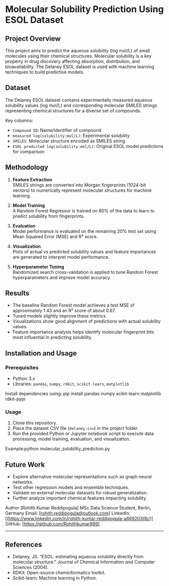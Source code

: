 # Molecular Solubility Prediction Using ESOL Dataset

## Project Overview
This project aims to predict the aqueous solubility (log mol/L) of small molecules using their chemical structures. Molecular solubility is a key property in drug discovery affecting absorption, distribution, and bioavailability. The Delaney ESOL dataset is used with machine learning techniques to build predictive models.

## Dataset
The Delaney ESOL dataset contains experimentally measured aqueous solubility values (log mol/L) and corresponding molecular SMILES strings representing chemical structures for a diverse set of compounds.

Key columns:
- `Compound ID`: Name/identifier of compound
- `measured log(solubility:mol/L)`: Experimental solubility
- `SMILES`: Molecular structure encoded as SMILES string
- `ESOL predicted log(solubility:mol/L)`: Original ESOL model predictions for comparison

## Methodology

1. **Feature Extraction**  
SMILES strings are converted into Morgan fingerprints (1024-bit vectors) to numerically represent molecular structures for machine learning.

2. **Model Training**  
A Random Forest Regressor is trained on 80% of the data to learn to predict solubility from fingerprints.

3. **Evaluation**  
Model performance is evaluated on the remaining 20% test set using Mean Squared Error (MSE) and R² score.

4. **Visualization**  
Plots of actual vs predicted solubility values and feature importances are generated to interpret model performance.

5. **Hyperparameter Tuning**  
Randomized search cross-validation is applied to tune Random Forest hyperparameters and improve model accuracy.

## Results
- The baseline Random Forest model achieves a test MSE of approximately 1.43 and an R² score of about 0.67.
- Tuned models slightly improve these metrics.
- Visualizations show good alignment of predictions with actual solubility values.
- Feature importance analysis helps identify molecular fingerprint bits most influential in predicting solubility.

## Installation and Usage

### Prerequisites
- Python 3.x  
- Libraries: `pandas`, `numpy`, `rdkit`, `scikit-learn`, `matplotlib`

Install dependencies using:
pip install pandas numpy scikit-learn matplotlib rdkit-pypi

### Usage
1. Clone this repository.  
2. Place the dataset CSV file (`delaney.csv`) in the project folder.  
3. Run the provided Python or Jupyter notebook script to execute data processing, model training, evaluation, and visualization.

Example:python molecular_solubility_prediction.py


## Future Work
- Explore alternative molecular representations such as graph neural networks.  
- Test other regression models and ensemble techniques.  
- Validate on external molecular datasets for robust generalization.  
- Further analyze important chemical features impacting solubility.

Author
[Rohith Kumar Reddipogula]
MSc Data Science Student, Berlin, Germany
Email: [rohith.reddipogula@outlook.com]
LinkedIn: [(https://www.linkedin.com/in/rohith-kumar-reddipogula-a6692030b/)]
GitHub: [https://github.com/Rohithkumar999]

---

## References
- Delaney, JS. “ESOL: estimating aqueous solubility directly from molecular structure.” Journal of Chemical Information and Computer Sciences (2004).
- RDKit: Open-source cheminformatics toolkit.
- Scikit-learn: Machine learning in Python.

